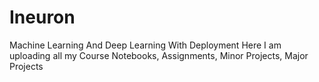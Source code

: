 # Ineuron
Machine Learning And Deep Learning With Deployment
Here I am uploading all my Course Notebooks, Assignments, Minor Projects,  Major Projects
